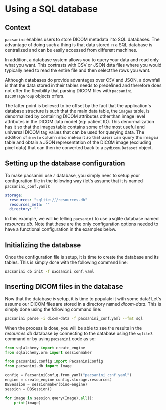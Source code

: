 # Using a SQL database

## Context

`pacsanini` enables users to store DICOM metadata into SQL databases. The advantage
of doing such a thing is that data stored in a SQL database is centralized and can
be easily accessed from different machines.

In addition, a database system allows you to query your data and read only what you
want. This contrasts with CSV or JSON data files where you would typically need to
read the entire file and then select the rows you want.

Although databases do provide advantages over CSV and JSON, a downfall is that the
data stored in their tables needs to predefined and therefore does not offer the
flexibility that parsing DICOM files with `pacsanini` `DICOMTagGroup` objects offers.

The latter point is believed to be offset by the fact that the application's database
structure is such that the main data table, the `images` table, is denormalized by containing
DICOM attributes other than image level attributes in the DICOM data model (eg: patient ID).
This denormalization has it so that the images table contains some of the most useful
and universal DICOM tag values that can be used for querying data. The addition of a
`meta` column also makes it so that users can query the images table and obtain a JSON
representation of the DICOM image (excluding pixel data) that can then be converted back
to a `pydicom.Dataset` object.

## Setting up the database configuration

To make pacsanini use a database, you simply need to setup your configuration file in the
following way (let's assume that it is named `pacsanini_conf.yaml`):

```yaml
storage:
  resources: "sqlite:///resources.db"
  resources_meta: ""
  directory: ""
```

In this example, we will be telling `pacsanini` to use a sqlite database named *resources.db*.
Note that these are the only configuration options needed to have a functional configuration
in the examples below.

## Initializing the database

Once the configuration file is setup, it is time to create the database and its tables. This
is simply done with the following command line:

```bash
pacsanini db init -f pacsanini_conf.yaml
```

## Inserting DICOM files in the database

Now that the database is setup, it is time to populate it with some data! Let's assume our
DICOM files are stored in a directory named *dicom-data*. This is simply done using the
following command line:

```bash
pacsanini parse -i dicom-data -f pacsanini_conf.yaml --fmt sql
```

When the process is done, you will be able to see the results in the *resources.db* database
by connecting to the database using the `sqlite3` command or by using `pacsanini` code as so:

```python
from sqlalchemy import create_engine
from sqlalchemy.orm import sessionmaker

from pacsanini.config import PacsaniniConfig
from pacsanini.db import Image

config = PacsaniniConfig.from_yaml("pacsanini_conf.yaml")
engine = create_engine(config.storage.resources)
DBSession = sessionmaker(bind=engine)
session = DBSession()

for image in session.query(Image).all():
    print(image)
```
